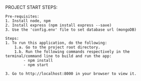 PROJECT START STEPS:

    Pre-requisites:
    1. Install node, npm
    2. Install express (npm install express --save)
    3. Use the 'config.env' file to set database url (mongoDB)

    Steps:
    1. To run this application, do the following:
        1.a. Go to the project root directory.
        1.b. Run the following commands respectively in the terminal/command line to build and run the app:
            - npm install
            - npm start

    3. Go to http://localhost:8000 in your browser to view it.
